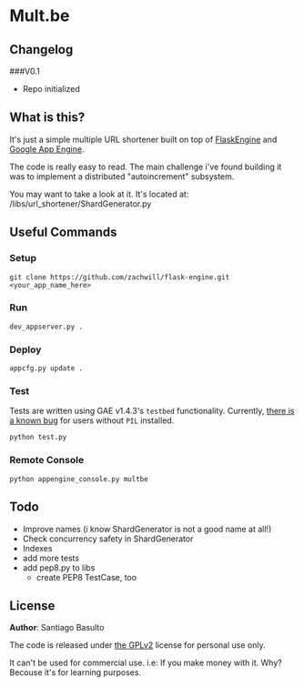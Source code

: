 Mult.be
===============

Changelog
---------

###V0.1
* Repo initialized


What is this?
-------------

It's just a simple multiple URL shortener built on top of
[FlaskEngine](https://github.com/zachwill/flask-engine) and
[Google App Engine](http://appengine.google.com/).

The code is really easy to read. The main challenge i've found
building it was to implement a distributed "autoincrement" subsystem.

You may want to take a look at it. It's located at:
/libs/url_shortener/ShardGenerator.py


Useful Commands
---------------

### Setup

    git clone https://github.com/zachwill/flask-engine.git <your_app_name_here>

### Run

    dev_appserver.py .

### Deploy

    appcfg.py update .

### Test

Tests are written using GAE v1.4.3's `testbed` functionality. Currently, [there
is a known bug](http://goo.gl/tDQTz) for users without `PIL` installed.

    python test.py

### Remote Console

    python appengine_console.py multbe


Todo
----
* Improve names (i know ShardGenerator is not a good name at all!)
* Check concurrency safety in ShardGenerator
* Indexes
* add more tests
* add pep8.py to libs
  * create PEP8 TestCase, too


License
-------

**Author**: Santiago Basulto

The code is released under [the GPLv2](http://www.opensource.org/licenses/gpl-2.0.php) license for personal use only.

It can't be used for commercial use. i.e: If you make money with it. Why? Becouse it's for learning purposes.